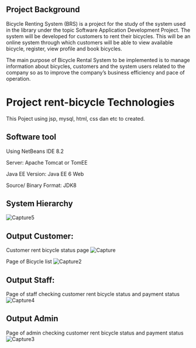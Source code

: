 ## Project Background
Bicycle Renting System (BRS) is a project for the study of the system used in the library under the topic Software Application Development Project. The system will be developed for customers to rent their bicycles. This will be an online system through which customers will be able to view available bicycle, register, view profile and book bicycles. 

The main purpose of Bicycle Rental System to be implemented is to manage information about bicycles, customers and the system users related to the company so as to improve the company’s business efficiency and pace of operation.

# Project rent-bicycle Technologies
This Poject using jsp, mysql, html, css dan etc to created.

## Software tool
Using NetBeans IDE 8.2

Server: Apache Tomcat or TomEE

Java EE Version: Java EE 6 Web

Source/ Binary Format: JDK8

## System Hierarchy
![Capture5](https://user-images.githubusercontent.com/52907523/170302749-d9f3b66c-7e73-4104-bf5f-b7a898b69e53.png)

## Output Customer:
Customer rent bicycle status page
![Capture](https://user-images.githubusercontent.com/52907523/170235755-7ee8973f-73f9-4553-8a44-bb2c74cadf50.png)

Page of Bicycle list
![Capture2](https://user-images.githubusercontent.com/52907523/170235781-9276537d-ab92-422f-a59c-1a5cb8d99f06.png)

## Output Staff:
Page of staff checking customer rent bicycle status and payment status
![Capture4](https://user-images.githubusercontent.com/52907523/170235870-bc7998db-a169-47ab-8569-adad60e2cf9c.png)

## Output Admin
Page of admin checking customer rent bicycle status and payment status
![Capture3](https://user-images.githubusercontent.com/52907523/170235945-85a62839-769e-4e76-8a04-f79576c31963.png)
